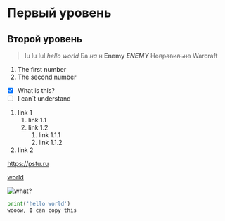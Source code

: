 # Первый уровень
## Второй уровень

> lu lu lul 
*hello world*
Ба *на* н 
**Enemy**
***ENEMY***
~~Неправильно~~
> Warcraft 

1. The first number
2. The second number

- [x] What is this?
- [ ] I can`t understand
1. link 1
    1. link 1.1
    2. link 1.2
        1. link 1.1.1
        2. link 1.1.2
1. link 2

<https://pstu.ru>

[world](https://pstu.ru "world")

![what?](https://cs16.pikabu.ru/s/games_showcase/2025/07/04/17/wfqsjw2q_lg.png "what")

```python
print('hello world')
wooow, I can copy this
```
